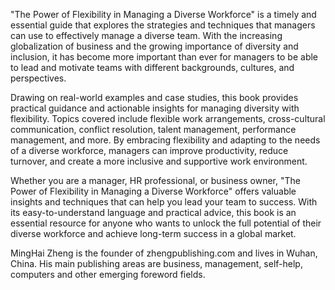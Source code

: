 
"The Power of Flexibility in Managing a Diverse Workforce" is a timely and essential guide that explores the strategies and techniques that managers can use to effectively manage a diverse team. With the increasing globalization of business and the growing importance of diversity and inclusion, it has become more important than ever for managers to be able to lead and motivate teams with different backgrounds, cultures, and perspectives.

Drawing on real-world examples and case studies, this book provides practical guidance and actionable insights for managing diversity with flexibility. Topics covered include flexible work arrangements, cross-cultural communication, conflict resolution, talent management, performance management, and more. By embracing flexibility and adapting to the needs of a diverse workforce, managers can improve productivity, reduce turnover, and create a more inclusive and supportive work environment.

Whether you are a manager, HR professional, or business owner, "The Power of Flexibility in Managing a Diverse Workforce" offers valuable insights and techniques that can help you lead your team to success. With its easy-to-understand language and practical advice, this book is an essential resource for anyone who wants to unlock the full potential of their diverse workforce and achieve long-term success in a global market.

MingHai Zheng is the founder of zhengpublishing.com and lives in Wuhan, China. His main publishing areas are business, management, self-help, computers and other emerging foreword fields.
